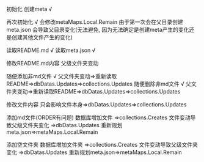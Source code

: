 初始化 创建meta √

再次初始化  √ 会修改metaMaps.Local.Remain   由于第一次会在父目录创建meta.json 会导致父目录变化(无法避免, 因为无法确定是创建meta产生的变化还是创建其他文件产生的变化)

读取README.md √
读取meta.json √

修改README.md内容
 父级文件夹变动

随便添加非md文件 √
 父文件夹变动=>重新读取README=>dbDatas.Updates=>collections.Updates
随便删除非md文件 √
 父文件夹变动=>重新读取README=>dbDatas.Updates=>collections.Updates

修改文件内容
 只会影响文件本身=>dbDatas.Updates=>collections.Updates

添加md文件(ORDER有问题)
 数据库增加文件 =>collections.Creates
 文件变动导致父级文件夹变化 =>dbDatas.Updates
 重新规划meta.json=>metaMaps.Local.Remain

添加空文件夹
 数据库增加文件夹 =>collections.Creates
 文件变动导致父级文件夹变化 =>dbDatas.Updates
 重新规划meta.json=>metaMaps.Local.Remain
